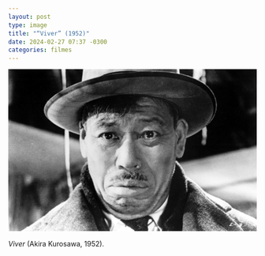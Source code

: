 ```yaml
---
layout: post
type: image
title: "“Viver” (1952)"
date: 2024-02-27 07:37 -0300
categories: filmes
---
```

![Close no rosto de Takashi Shimura, no papel de Kanji Watanabe, com chapéu e expressão triste, no filme “Viver”. Foto em preto e branco.](/assets/2024/viver-akira-kurosawa.jpg)

*Viver* (Akira Kurosawa, 1952).